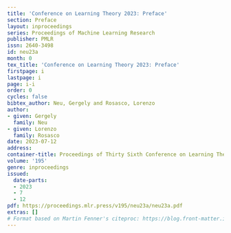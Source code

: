 ```yaml
---
title: 'Conference on Learning Theory 2023: Preface'
section: Preface
layout: inproceedings
series: Proceedings of Machine Learning Research
publisher: PMLR
issn: 2640-3498
id: neu23a
month: 0
tex_title: 'Conference on Learning Theory 2023: Preface'
firstpage: i
lastpage: i
page: i-i
order: 0
cycles: false
bibtex_author: Neu, Gergely and Rosasco, Lorenzo
author:
- given: Gergely
  family: Neu
- given: Lorenzo
  family: Rosasco
date: 2023-07-12
address: 
container-title: Proceedings of Thirty Sixth Conference on Learning Theory
volume: '195'
genre: inproceedings
issued:
  date-parts:
  - 2023
  - 7
  - 12
pdf: https://proceedings.mlr.press/v195/neu23a/neu23a.pdf
extras: []
# Format based on Martin Fenner's citeproc: https://blog.front-matter.io/posts/citeproc-yaml-for-bibliographies/
---
```

